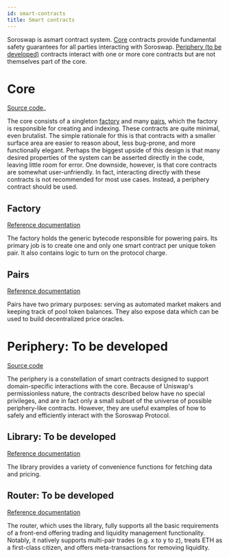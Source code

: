 ```yaml
---
id: smart-contracts
title: Smart contracts
---
```


Soroswap is asmart contract system. [Core](#core) contracts provide fundamental safety guarantees for all parties interacting with Soroswap. [Periphery (to be developed)](#periphery) contracts interact with one or more core contracts but are not themselves part of the core.

# Core

[Source code](https://github.com/soroswap/core)_

The core consists of a singleton [factory](#factory) and many [pairs](#pairs), which the factory is responsible for creating and indexing. These contracts are quite minimal, even brutalist. The simple rationale for this is that contracts with a smaller surface area are easier to reason about, less bug-prone, and more functionally elegant. Perhaps the biggest upside of this design is that many desired properties of the system can be asserted directly in the code, leaving little room for error. One downside, however, is that core contracts are somewhat user-unfriendly. In fact, interacting directly with these contracts is not recommended for most use cases. Instead, a periphery contract should be used.

## Factory

[Reference documentation](../../reference/smart-contracts/factory)

The factory holds the generic bytecode responsible for powering pairs. Its primary job is to create one and only one smart contract per unique token pair. It also contains logic to turn on the protocol charge.

## Pairs

[Reference documentation](../../reference/smart-contracts/pair)

Pairs have two primary purposes: serving as automated market makers and keeping track of pool token balances. They also expose data which can be used to build decentralized price oracles.

# Periphery: To be developed

[Source code](https://github.com/soroswap/)

The periphery is a constellation of smart contracts designed to support domain-specific interactions with the core. Because of Uniswap's permissionless nature, the contracts described below have no special privileges, and are in fact only a small subset of the universe of possible periphery-like contracts. However, they are useful examples of how to safely and efficiently interact with the Soroswap Protocol.

## Library: To be developed

[Reference documentation](../../reference/smart-contracts/library)

The library provides a variety of convenience functions for fetching data and pricing.

## Router: To be developed

[Reference documentation](../../reference/smart-contracts/router-02)

The router, which uses the library, fully supports all the basic requirements of a front-end offering trading and liquidity management functionality. Notably, it natively supports multi-pair trades (e.g. x to y to z), treats ETH as a first-class citizen, and offers meta-transactions for removing liquidity.
